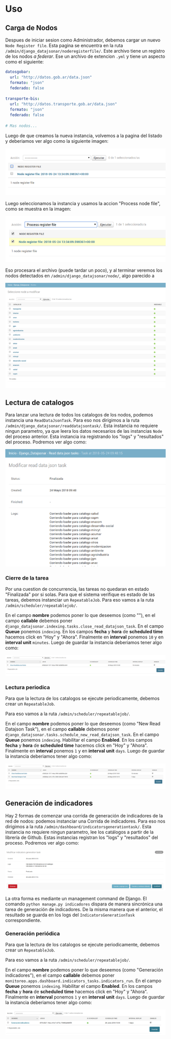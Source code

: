 # Uso

## Carga de Nodos

Despues de iniciar sesion como Administrador, debemos cargar un nuevo `Node Register file`.
Esta pagina se encuentra en la ruta `/admin/django_datajsonar/noderegisterfile/`.
Este archivo tiene un registro de los nodos _a federar_. Ese un archivo de extencion `.yml` y
tiene un aspecto como el siguiente:


```yaml
datosgobar:
  url: "http://datos.gob.ar/data.json"
  formato: "json"
  federado: false

transporte-bis:
  url: "http://datos.transporte.gob.ar/data.json"
  formato: "json"
  federado: false

# Mas nodos...
```

Luego de que creamos la nueva instancia, volvemos a la pagina del listado y deberiamos ver algo como 
la siguiente imagen:

![Node register file list](./images/node_register_file.png)

Luego seleccionamos la instancia y usamos la accion "Process node file", como se muestra en la imagen:

![Process Node register file list](./images/process_node_register_file.png)

Eso procesara el archivo (puede tardar un poco), y al terminar veremos los nodos detectados en
`/admin/django_datajsonar/node/`, algo parecido a

![Nodes list](./images/nodes_list.png)


## Lectura de catalogos

Para lanzar una lectura de todos los catalogos de los nodos, podemos instancia una `ReadDataJsonTask`.
Para eso nos dirigimos a la ruta `/admin/django_datajsonar/readdatajsontask/`.
Esta instancia no requiere ningun parametro, ya que leera los datos necesarios de las instancias `Node`
del proceso anterior.
Esta instancia ira registrando los "logs" y "resultados" del proceso. Podremos ver algo como:

![Read DataJson Task](./images/read_datajson_task.png)

### Cierre de la tarea

Por una cuestion de concurrencia, las tareas no quedaran en estado "Finalizada" por si solas.
Para que el sistema verifique es estado de las tareas, debemos instanciar un `RepeatableJob`.
Para eso vamos a la ruta `/admin/scheduler/repeatablejob/`.

En el campo **nombre** podemos poner lo que deseemos (como ""), en el campo **callable** debemos
poner `django_datajsonar.indexing.tasks.close_read_datajson_task`.
En el campo **Queue** ponemos `indexing`.
En los campos **fecha** y **hora** de **scheduled time** hacemos click en "Hoy" y "Ahora".
Finalmente en **interval** ponemos `10` y en **interval unit** `minutes`.
Luego de guardar la instancia deberiamos tener algo como:

![Close Read DataJson Task](./images/close_read_datajson_task.png)


### Lectura periodica 

Para que la lectura de los catalogos se ejecute periodicamente, debemos crear un `RepeatableJob`.

Para eso vamos a la ruta `/admin/scheduler/repeatablejob/`.

En el campo **nombre** podemos poner lo que deseemos (como "New Read Datajson Task"), en el campo **callable** debemos
poner `django_datajsonar.tasks.schedule_new_read_datajson_task`.
En el campo **Queue** ponemos `indexing`.
Habilitar el campo **Enabled**.
En los campos **fecha** y **hora** de **scheduled time** hacemos click en "Hoy" y "Ahora".
Finalmente en **interval** ponemos `1` y en **interval unit** `days`.
Luego de guardar la instancia deberiamos tener algo como:

![New Read DataJson Task](./images/new_read_datajson_task.png)

## Generación de indicadores

Hay 2 formas de comenzar una corrida de generación de indicadores de la red de nodos: podemos instanciar una
Corrida de indicadores. Para eso nos dirigimos a la ruta `/admin/dashboard/indicatorsgenerationtask/`.
Esta instancia no requiere ningun parametro, lee los catálogos a partir de la librería de Github.
Estas instancias registran los "logs" y "resultados" del proceso. Podremos ver algo como:

![Indicators Generation Task](./images/indicators_generation_task.png)

La otra forma es mediante un management command de Django. El comando `python manage.py indicadores` dispara de manera
sincrónica una tarea de generación de indicadores. De la misma manera que el anterior, el resultado se guarda en los
logs del `IndicatorsGenerationTask` correspondiente.

### Generación periódica 

Para que la lectura de los catalogos se ejecute periodicamente, debemos crear un `RepeatableJob`.

Para eso vamos a la ruta `/admin/scheduler/repeatablejob/`.

En el campo **nombre** podemos poner lo que deseemos (como "Generación indicadores"), en el campo **callable** debemos
poner `monitoreo.apps.dashboard.indicators_tasks.indicators_run`.
En el campo **Queue** ponemos `indexing`.
Habilitar el campo **Enabled**.
En los campos **fecha** y **hora** de **scheduled time** hacemos click en "Hoy" y "Ahora".
Finalmente en **interval** ponemos `1` y en **interval unit** `days`.
Luego de guardar la instancia deberiamos tener algo como:

![Generación indicadores](./images/generacion_indicadores.png)
